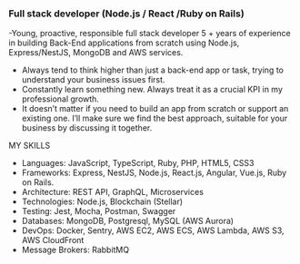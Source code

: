 ### Full stack developer (Node.js / React /Ruby on Rails)

-Young, proactive, responsible full stack developer
5 + years of experience in building Back-End applications from scratch using Node.js, Express/NestJS, MongoDB and AWS services.
- Always tend to think higher than just a back-end app or task, trying to understand your business issues first.
- Constantly learn something new. Always treat it as a crucial KPI in my professional growth.
- It doesn’t matter if you need to build an app from scratch or support an existing one. I’ll make sure we find the best approach, suitable for your business by discussing it together.

MY SKILLS

- Languages: JavaScript, TypeScript, Ruby, PHP, HTML5, CSS3
- Frameworks: Express, NestJS, Node.js, React.js, Angular, Vue.js, Ruby on Rails.
- Architecture: REST API, GraphQL, Microservices
- Technologies: Node.js, Blockchain (Stellar)
- Testing: Jest, Mocha, Postman, Swagger
- Databases: MongoDB, Postgresql, MySQL (AWS Aurora)
- DevOps: Docker, Sentry, AWS EC2, AWS ECS, AWS Lambda, AWS S3, AWS CloudFront
- Message Brokers: RabbitMQ
